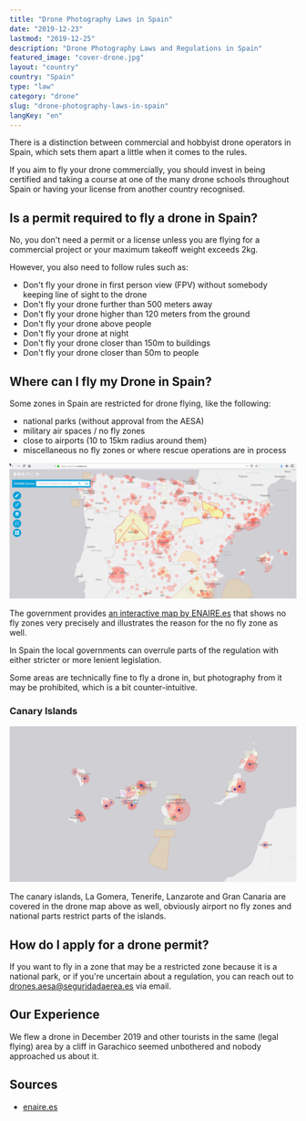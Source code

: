 ```yaml
---
title: "Drone Photography Laws in Spain"
date: "2019-12-23"
lastmod: "2019-12-25"
description: "Drone Photography Laws and Regulations in Spain"
featured_image: "cover-drone.jpg"
layout: "country"
country: "Spain"
type: "law"
category: "drone"
slug: "drone-photography-laws-in-spain"
langKey: "en"
---
```


There is a distinction between commercial and hobbyist drone operators in Spain, which sets them apart a little when it comes to the rules.

If you aim to fly your drone commercially, you should invest in being certified and taking a course at one of the many drone schools throughout Spain or having your license from another country recognised.

## Is a permit required to fly a drone in Spain?

No, you don't need a permit or a license unless you are flying for a commercial project or your maximum takeoff weight exceeds 2kg.

However, you also need to follow rules such as:

* Don't fly your drone in first person view (FPV) without somebody keeping line of sight to the drone
* Don't fly your drone further than 500 meters away
* Don't fly your drone higher than 120 meters from the ground
* Don't fly your drone above people
* Don't fly your drone at night
* Don't fly your drone closer than 150m to buildings
* Don't fly your drone closer than 50m to people

## Where can I fly my Drone in Spain?

Some zones in Spain are restricted for drone flying, like the following:

- national parks (without approval from the AESA)
- military air spaces / no fly zones
- close to airports (10 to 15km radius around them)
- miscellaneous no fly zones or where rescue operations are in process

![drone map spain](images/drone-map-enaire-spain.png)

The government provides [an interactive map by ENAIRE.es](https://drones.enaire.es/) that shows no fly zones very precisely and illustrates the reason for the no fly zone as well.

In Spain the local governments can overrule parts of the regulation with either stricter or more lenient legislation.

Some areas are technically fine to fly a drone in, but photography from it may be prohibited, which is a bit counter-intuitive.

### Canary Islands

![drone map canary islands](images/drone-map-tenerife-gran-canaria-spain.png)

The canary islands, La Gomera, Tenerife, Lanzarote and Gran Canaria are covered in the drone map above as well, obviously airport no fly zones and national parts restrict parts of the islands.

## How do I apply for a drone permit?

If you want to fly in a zone that may be a restricted zone because it is a national park, or if you're uncertain about a regulation, you can reach out to [drones.aesa@seguridadaerea.es](mailto:drones.aesa@seguridadaerea.es) via email.

## Our Experience

We flew a drone in December 2019 and other tourists in the same (legal flying) area by a cliff in Garachico seemed unbothered and nobody approached us about it.

## Sources

* [enaire.es](https://www.enaire.es/services/drones/basic_rules_for_flying_drones)
